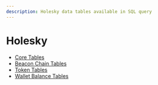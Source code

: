 ```yaml
---
description: Holesky data tables available in SQL query
---
```


# Holesky

* [Core Tables](core-tables/)
* [Beacon Chain Tables](beacon-chain-tables/)
* [Token Tables](token-tables/)
* [Wallet Balance Tables](wallet-balance-tables/)
